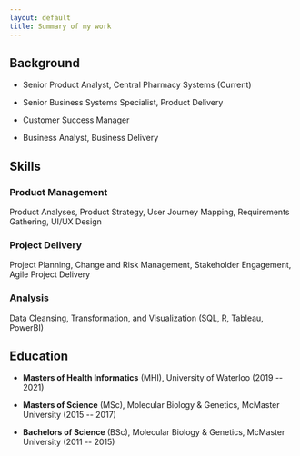 ```yaml
---
layout: default
title: Summary of my work
---
```


## Background

-   Senior Product Analyst, Central Pharmacy Systems (Current)

-   Senior Business Systems Specialist, Product Delivery

-   Customer Success Manager

-   Business Analyst, Business Delivery

## Skills

### Product Management

Product Analyses, Product Strategy, User Journey Mapping, Requirements Gathering, UI/UX Design

### Project Delivery

Project Planning, Change and Risk Management, Stakeholder Engagement, Agile Project Delivery

### Analysis

Data Cleansing, Transformation, and Visualization (SQL, R, Tableau, PowerBI)

## Education

-   **Masters of Health Informatics** (MHI), University of Waterloo (2019 -- 2021)

-   **Masters of Science** (MSc), Molecular Biology & Genetics, McMaster University (2015 -- 2017)

-   **Bachelors of Science** (BSc), Molecular Biology & Genetics, McMaster University (2011 -- 2015)
